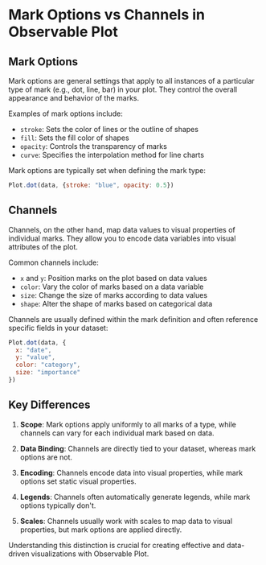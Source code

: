 # Mark Options vs Channels in Observable Plot

## Mark Options

Mark options are general settings that apply to all instances of a particular type of mark (e.g., dot, line, bar) in your plot. They control the overall appearance and behavior of the marks.

Examples of mark options include:
- `stroke`: Sets the color of lines or the outline of shapes
- `fill`: Sets the fill color of shapes
- `opacity`: Controls the transparency of marks
- `curve`: Specifies the interpolation method for line charts

Mark options are typically set when defining the mark type:

```javascript
Plot.dot(data, {stroke: "blue", opacity: 0.5})
```

## Channels

Channels, on the other hand, map data values to visual properties of individual marks. They allow you to encode data variables into visual attributes of the plot.

Common channels include:
- `x` and `y`: Position marks on the plot based on data values
- `color`: Vary the color of marks based on a data variable
- `size`: Change the size of marks according to data values
- `shape`: Alter the shape of marks based on categorical data

Channels are usually defined within the mark definition and often reference specific fields in your dataset:

```javascript
Plot.dot(data, {
  x: "date",
  y: "value",
  color: "category",
  size: "importance"
})
```

## Key Differences

1. **Scope**: Mark options apply uniformly to all marks of a type, while channels can vary for each individual mark based on data.

2. **Data Binding**: Channels are directly tied to your dataset, whereas mark options are not.

3. **Encoding**: Channels encode data into visual properties, while mark options set static visual properties.

4. **Legends**: Channels often automatically generate legends, while mark options typically don't.

5. **Scales**: Channels usually work with scales to map data to visual properties, but mark options are applied directly.

Understanding this distinction is crucial for creating effective and data-driven visualizations with Observable Plot.

